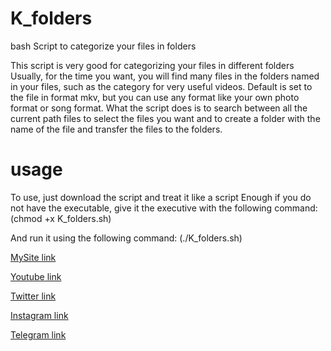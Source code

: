 # K_folders
bash Script to categorize your files in folders

This script is very good for categorizing your files in different folders
Usually, for the time you want, you will find many files in the folders named in your files, such as the category for very useful videos.
Default is set to the file in format mkv, but you can use any format like your own photo format or song format.
What the script does is to search between all the current path files to select the files you want and to create a folder with the name of the file and transfer the files to the folders.

# usage
To use, just download the script and treat it like a script Enough if you do not have the executable, give it the executive with the following command:
(chmod +x K_folders.sh) 

And run it using the following command:
(./K_folders.sh)

[MySite link](http://kiahamedi.ir/)

[Youtube link](https://www.youtube.com/channel/UCT-rXauwXiJ1yGrZNXzLrWQ)

[Twitter link](https://twitter.com/kia_arta97)

[Instagram link](https://www.instagram.com/kia.hamediii/)

[Telegram link](https://telegram.me/happy722)
